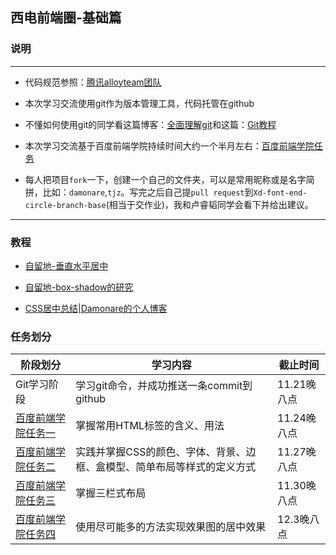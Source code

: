 ## 西电前端圈-基础篇

### 说明

---
- 代码规范参照：[腾讯alloyteam团队](http://alloyteam.github.io/CodeGuide/)

- 本次学习交流使用git作为版本管理工具，代码托管在github

- 不懂如何使用git的同学看这篇博客：[全面理解git](http://damonare.github.io/2016/11/13/Git%20%E5%91%BD%E4%BB%A4%E6%80%BB%E7%BB%93/#more)和这篇：[Git教程](http://www.liaoxuefeng.com/wiki/0013739516305929606dd18361248578c67b8067c8c017b000)

- 本次学习交流基于百度前端学院持续时间大约一个半月左右：[百度前端学院任务](http://ife.baidu.com/task/all)

- 每人把项目`fork`一下，创建一个自己的文件夹，可以是常用昵称或是名字简拼，比如：`damonare`,`tjz`。写完之后自己提`pull request`到`Xd-font-end-circle-branch-base`(相当于交作业)，我和卢睿韬同学会看下并给出建议。

---

### 教程

- [自留地-垂直水平居中](https://xdlrt.github.io/2016/03/20/2016-03-20/)

- [自留地-box-shadow的研究](https://xdlrt.github.io/2016/03/06/2016-03-06/)

- [CSS居中总结|Damonare的个人博客](http://damonare.github.io/2016/09/06/CSS%E5%B1%85%E4%B8%AD%E5%B0%8F%E8%B0%88/#more)

### 任务划分

阶段划分 | 学习内容 | 截止时间
--- | --- | ---
Git学习阶段|学习git命令，并成功推送一条commit到github|11.21晚八点
[百度前端学院任务一](http://ife.baidu.com/task/detail?taskId=1) | 掌握常用HTML标签的含义、用法|11.24晚八点
[百度前端学院任务二](http://ife.baidu.com/task/detail?taskId=2) | 实践并掌握CSS的颜色、字体、背景、边框、盒模型、简单布局等样式的定义方式|11.27晚八点
[百度前端学院任务三](http://ife.baidu.com/task/detail?taskId=3) | 掌握三栏式布局|11.30晚八点
[百度前端学院任务四](http://ife.baidu.com/task/detail?taskId=4) | 使用尽可能多的方法实现效果图的居中效果 | 12.3晚八点
